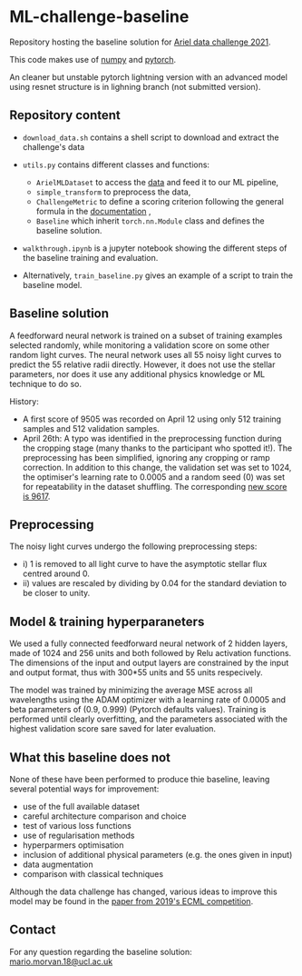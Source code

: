 # ML-challenge-baseline
Repository hosting the baseline solution for [Ariel data challenge 2021](https://www.ariel-datachallenge.space/).

This code makes use of [numpy](https://github.com/numpy/numpy) and [pytorch](https://github.com/pytorch/pytorch).

An cleaner but unstable pytorch lightning version with an advanced model using resnet structure is in lighning branch (not submitted version).

## Repository content

- ```download_data.sh``` contains a shell script to download and extract the challenge's data
- ```utils.py``` contains different classes and functions:
    - ```ArielMLDataset``` to access the [data](https://www.ariel-datachallenge.space/ML/documentation/data) and feed it to our ML pipeline,
    - ```simple_transform``` to preprocess the data,
    - ```ChallengeMetric``` to define a scoring criterion following the general formula in the [documentation](https://www.ariel-datachallenge.space/ML/documentation/scoring) ,
    - ```Baseline``` which inherit ```torch.nn.Module``` class and defines the baseline solution.

- ```walkthrough.ipynb``` is a jupyter notebook showing the different steps of the baseline training and evaluation.

- Alternatively, ```train_baseline.py``` gives an example of a script to train the baseline model.

## Baseline solution

A feedforward neural network is trained on a subset of training examples selected randomly, while monitoring a validation score on some other random light curves. The neural network uses all 55 noisy light curves to predict the 55 relative radii directly. However, it does not use the stellar parameters, nor does it use any additional physics knowledge or ML technique to do so.

History:
- A first score of 9505 was recorded on April 12 using only 512 training samples and 512 validation samples.
- April 26th: A typo was identified in the preprocessing function during the cropping stage (many thanks to the participant who spotted it!). The preprocessing has been simplified, ignoring any cropping or ramp correction. In addition to this change, the validation set was set to 1024, the optimiser's learning rate to 0.0005 and a random seed (0) was set for repeatability in the dataset shuffling. The corresponding [new score is 9617](https://www.ariel-datachallenge.space/ML/leaderboard/).

## Preprocessing

The noisy light curves undergo the following preprocessing steps:

- i) 1 is removed to all light curve to have the asymptotic stellar flux centred around 0.
- ii) values are rescaled by dividing by 0.04 for the standard deviation to be closer to unity.

## Model & training hyperparaneters

We used a fully connected feedforward neural network of 2 hidden layers, made of 1024 and 256 units and both followed by Relu activation functions. The dimensions of the input and output layers are constrained by the input and output format, thus with 300*55 units and 55 units respecively.

The model was trained by minimizing the average MSE across all wavelengths using the ADAM optimizer with a learning rate of 0.0005 and beta parameters of (0.9, 0.999) (Pytorch defaults values). Training is performed until clearly overfitting, and the parameters associated with the highest validation score sare saved for later evaluation.

## What this baseline does not
None of these have been performed to produce thie baseline, leaving several potential ways for improvement:
- use of the full available dataset
- careful architecture comparison and choice
- test of various loss functions 
- use of regularisation methods
- hyperparmers optimisation
- inclusion of additional physical parameters (e.g. the ones given in input)
- data augmentation
- comparison with classical techniques

Although the data challenge has changed, various ideas to improve this model may be found in the [paper from 2019's ECML competition](https://arxiv.org/abs/2010.15996).

## Contact
For any question regarding the baseline solution: mario.morvan.18@ucl.ac.uk
